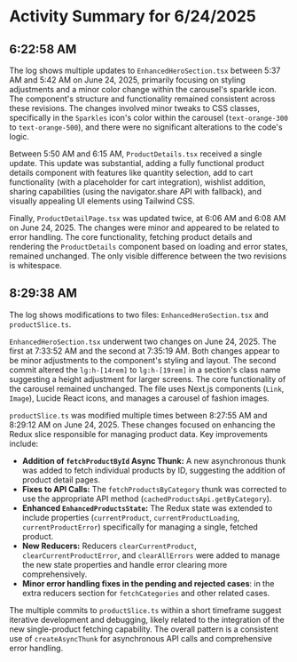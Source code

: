 # Activity Summary for 6/24/2025

## 6:22:58 AM
The log shows multiple updates to `EnhancedHeroSection.tsx` between 5:37 AM and 5:42 AM on June 24, 2025, primarily focusing on styling adjustments and a minor color change within the carousel's sparkle icon.  The component's structure and functionality remained consistent across these revisions. The changes involved minor tweaks to CSS classes, specifically in the `Sparkles` icon's color within the carousel (`text-orange-300` to `text-orange-500`), and there were no significant alterations to the code's logic.

Between 5:50 AM and 6:15 AM, `ProductDetails.tsx` received a single update.  This update was substantial, adding a fully functional product details component with features like quantity selection, add to cart functionality (with a placeholder for cart integration), wishlist addition, sharing capabilities (using the navigator.share API with fallback), and visually appealing UI elements using Tailwind CSS.

Finally, `ProductDetailPage.tsx` was updated twice, at 6:06 AM and 6:08 AM on June 24, 2025.  The changes were minor and appeared to be related to error handling. The core functionality, fetching product details and rendering the `ProductDetails` component based on loading and error states, remained unchanged.  The only visible difference between the two revisions is whitespace.


## 8:29:38 AM
The log shows modifications to two files: `EnhancedHeroSection.tsx` and `productSlice.ts`.

`EnhancedHeroSection.tsx` underwent two changes on June 24, 2025.  The first at 7:33:52 AM and the second at 7:35:19 AM.  Both changes appear to be minor adjustments to the component's styling and layout. The second commit altered the `lg:h-[14rem]` to `lg:h-[19rem]`  in a section's class name suggesting a height adjustment for larger screens. The core functionality of the carousel remained unchanged.  The file uses Next.js components (`Link`, `Image`), Lucide React icons, and manages a carousel of fashion images.


`productSlice.ts` was modified multiple times between 8:27:55 AM and 8:29:12 AM on June 24, 2025. These changes focused on enhancing the Redux slice responsible for managing product data. Key improvements include:

* **Addition of `fetchProductById` Async Thunk:** A new asynchronous thunk was added to fetch individual products by ID, suggesting the addition of product detail pages.
* **Fixes to API Calls:**  The `fetchProductsByCategory`  thunk was corrected to use the appropriate API method (`cachedProductsApi.getByCategory`).
* **Enhanced `EnhancedProductsState`:** The Redux state was extended to include properties (`currentProduct`, `currentProductLoading`, `currentProductError`) specifically for managing a single, fetched product.
* **New Reducers:**  Reducers `clearCurrentProduct`, `clearCurrentProductError`, and `clearAllErrors` were added to manage the new state properties and handle error clearing more comprehensively.
* **Minor error handling fixes in the pending and rejected cases**: in the extra reducers section for `fetchCategories` and other related cases.


The multiple commits to `productSlice.ts` within a short timeframe suggest iterative development and debugging, likely related to the integration of the new single-product fetching capability.  The overall pattern is a consistent use of `createAsyncThunk` for asynchronous API calls and comprehensive error handling.
